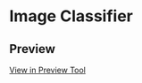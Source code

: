 # Image Classifier

## Preview
[View in Preview Tool](https://testnet.effect.network/preview?templateUrl=https://raw.githubusercontent.com/effectai/effect-force-templates/master/templates/Image_Classifier/template.html&placeholders={"ipfs":"QmRKVfKi14UX5UnZm6EffMaa1RiTU64qPeHftzKDXZAhh3"})